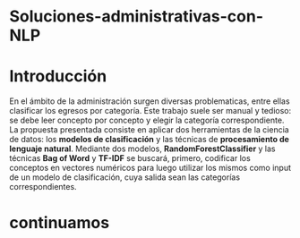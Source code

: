 # Soluciones-administrativas-con-NLP
# **Introducción**
En el ámbito de la administración surgen diversas problematicas, entre ellas
clasificar los egresos por categoría. Este trabajo suele ser manual y tedioso: se 
debe leer concepto por concepto y elegir la categoría correspondiente. La propuesta 
presentada consiste en aplicar dos herramientas de la ciencia de datos:
los **modelos de clasificación** y las técnicas de **procesamiento de lenguaje natural**.
Mediante dos modelos, **RandomForestClassifier** y las técnicas **Bag of Word** y **TF-IDF**
se buscará, primero, codificar los conceptos en vectores numéricos para luego utilizar
los mismos como input de un modelo de clasificación, cuya salida sean las categorías
correspondientes.

# **continuamos**
